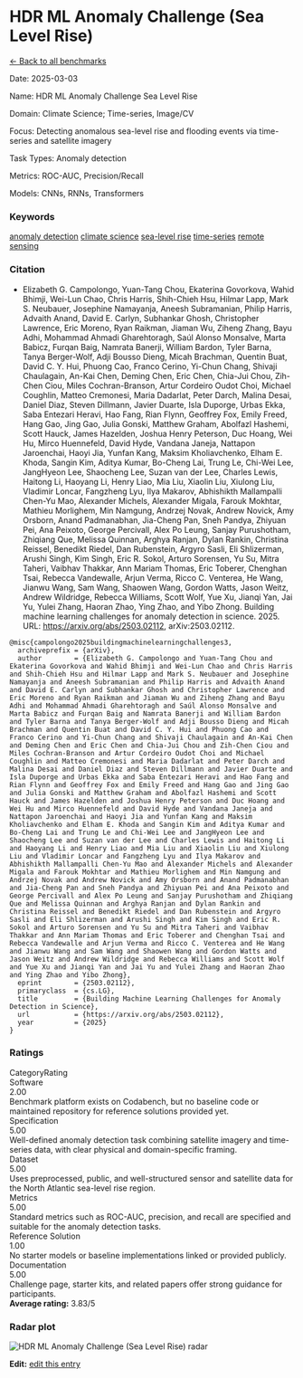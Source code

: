 # HDR ML Anomaly Challenge (Sea Level Rise)

<p><a class="md-button back-link" href="../">← Back to all benchmarks</a></p>
<div class="info-block meta-block">
  <p class="meta-row"><span class="meta-label">Date</span><span class="meta-sep">:</span> <span class="meta-value">2025-03-03</span></p>
  <p class="meta-row"><span class="meta-label">Name</span><span class="meta-sep">:</span> <span class="meta-value">HDR ML Anomaly Challenge  Sea Level Rise</span></p>
  <p class="meta-row"><span class="meta-label">Domain</span><span class="meta-sep">:</span> <span class="meta-value">Climate Science; Time-series, Image/CV</span></p>
  <p class="meta-row"><span class="meta-label">Focus</span><span class="meta-sep">:</span> <span class="meta-value">Detecting anomalous sea-level rise and flooding events via time-series and satellite imagery</span></p>
  <p class="meta-row"><span class="meta-label">Task Types</span><span class="meta-sep">:</span> <span class="meta-value">Anomaly detection</span></p>
  <p class="meta-row"><span class="meta-label">Metrics</span><span class="meta-sep">:</span> <span class="meta-value">ROC-AUC, Precision/Recall</span></p>
  <p class="meta-row"><span class="meta-label">Models</span><span class="meta-sep">:</span> <span class="meta-value">CNNs, RNNs, Transformers</span></p>
</div>
<h3>Keywords</h3>

<div class="chips"><a class="chip chip-link" href="../#kw=anomaly%20detection">anomaly detection</a> <a class="chip chip-link" href="../#kw=climate%20science">climate science</a> <a class="chip chip-link" href="../#kw=sea-level%20rise">sea-level rise</a> <a class="chip chip-link" href="../#kw=time-series">time-series</a> <a class="chip chip-link" href="../#kw=remote%20sensing">remote sensing</a> </div>
<h3>Citation</h3>

- Elizabeth G. Campolongo, Yuan-Tang Chou, Ekaterina Govorkova, Wahid Bhimji, Wei-Lun Chao, Chris Harris, Shih-Chieh Hsu, Hilmar Lapp, Mark S. Neubauer, Josephine Namayanja, Aneesh Subramanian, Philip Harris, Advaith Anand, David E. Carlyn, Subhankar Ghosh, Christopher Lawrence, Eric Moreno, Ryan Raikman, Jiaman Wu, Ziheng Zhang, Bayu Adhi, Mohammad Ahmadi Gharehtoragh, Saúl Alonso Monsalve, Marta Babicz, Furqan Baig, Namrata Banerji, William Bardon, Tyler Barna, Tanya Berger-Wolf, Adji Bousso Dieng, Micah Brachman, Quentin Buat, David C. Y. Hui, Phuong Cao, Franco Cerino, Yi-Chun Chang, Shivaji Chaulagain, An-Kai Chen, Deming Chen, Eric Chen, Chia-Jui Chou, Zih-Chen Ciou, Miles Cochran-Branson, Artur Cordeiro Oudot Choi, Michael Coughlin, Matteo Cremonesi, Maria Dadarlat, Peter Darch, Malina Desai, Daniel Diaz, Steven Dillmann, Javier Duarte, Isla Duporge, Urbas Ekka, Saba Entezari Heravi, Hao Fang, Rian Flynn, Geoffrey Fox, Emily Freed, Hang Gao, Jing Gao, Julia Gonski, Matthew Graham, Abolfazl Hashemi, Scott Hauck, James Hazelden, Joshua Henry Peterson, Duc Hoang, Wei Hu, Mirco Huennefeld, David Hyde, Vandana Janeja, Nattapon Jaroenchai, Haoyi Jia, Yunfan Kang, Maksim Kholiavchenko, Elham E. Khoda, Sangin Kim, Aditya Kumar, Bo-Cheng Lai, Trung Le, Chi-Wei Lee, JangHyeon Lee, Shaocheng Lee, Suzan van der Lee, Charles Lewis, Haitong Li, Haoyang Li, Henry Liao, Mia Liu, Xiaolin Liu, Xiulong Liu, Vladimir Loncar, Fangzheng Lyu, Ilya Makarov, Abhishikth Mallampalli Chen-Yu Mao, Alexander Michels, Alexander Migala, Farouk Mokhtar, Mathieu Morlighem, Min Namgung, Andrzej Novak, Andrew Novick, Amy Orsborn, Anand Padmanabhan, Jia-Cheng Pan, Sneh Pandya, Zhiyuan Pei, Ana Peixoto, George Percivall, Alex Po Leung, Sanjay Purushotham, Zhiqiang Que, Melissa Quinnan, Arghya Ranjan, Dylan Rankin, Christina Reissel, Benedikt Riedel, Dan Rubenstein, Argyro Sasli, Eli Shlizerman, Arushi Singh, Kim Singh, Eric R. Sokol, Arturo Sorensen, Yu Su, Mitra Taheri, Vaibhav Thakkar, Ann Mariam Thomas, Eric Toberer, Chenghan Tsai, Rebecca Vandewalle, Arjun Verma, Ricco C. Venterea, He Wang, Jianwu Wang, Sam Wang, Shaowen Wang, Gordon Watts, Jason Weitz, Andrew Wildridge, Rebecca Williams, Scott Wolf, Yue Xu, Jianqi Yan, Jai Yu, Yulei Zhang, Haoran Zhao, Ying Zhao, and Yibo Zhong. Building machine learning challenges for anomaly detection in science. 2025. URL: https://arxiv.org/abs/2503.02112, arXiv:2503.02112.

<pre><code class="language-bibtex">@misc{campolongo2025buildingmachinelearningchallenges3,
  archiveprefix = {arXiv},
  author        = {Elizabeth G. Campolongo and Yuan-Tang Chou and Ekaterina Govorkova and Wahid Bhimji and Wei-Lun Chao and Chris Harris and Shih-Chieh Hsu and Hilmar Lapp and Mark S. Neubauer and Josephine Namayanja and Aneesh Subramanian and Philip Harris and Advaith Anand and David E. Carlyn and Subhankar Ghosh and Christopher Lawrence and Eric Moreno and Ryan Raikman and Jiaman Wu and Ziheng Zhang and Bayu Adhi and Mohammad Ahmadi Gharehtoragh and Saúl Alonso Monsalve and Marta Babicz and Furqan Baig and Namrata Banerji and William Bardon and Tyler Barna and Tanya Berger-Wolf and Adji Bousso Dieng and Micah Brachman and Quentin Buat and David C. Y. Hui and Phuong Cao and Franco Cerino and Yi-Chun Chang and Shivaji Chaulagain and An-Kai Chen and Deming Chen and Eric Chen and Chia-Jui Chou and Zih-Chen Ciou and Miles Cochran-Branson and Artur Cordeiro Oudot Choi and Michael Coughlin and Matteo Cremonesi and Maria Dadarlat and Peter Darch and Malina Desai and Daniel Diaz and Steven Dillmann and Javier Duarte and Isla Duporge and Urbas Ekka and Saba Entezari Heravi and Hao Fang and Rian Flynn and Geoffrey Fox and Emily Freed and Hang Gao and Jing Gao and Julia Gonski and Matthew Graham and Abolfazl Hashemi and Scott Hauck and James Hazelden and Joshua Henry Peterson and Duc Hoang and Wei Hu and Mirco Huennefeld and David Hyde and Vandana Janeja and Nattapon Jaroenchai and Haoyi Jia and Yunfan Kang and Maksim Kholiavchenko and Elham E. Khoda and Sangin Kim and Aditya Kumar and Bo-Cheng Lai and Trung Le and Chi-Wei Lee and JangHyeon Lee and Shaocheng Lee and Suzan van der Lee and Charles Lewis and Haitong Li and Haoyang Li and Henry Liao and Mia Liu and Xiaolin Liu and Xiulong Liu and Vladimir Loncar and Fangzheng Lyu and Ilya Makarov and Abhishikth Mallampalli Chen-Yu Mao and Alexander Michels and Alexander Migala and Farouk Mokhtar and Mathieu Morlighem and Min Namgung and Andrzej Novak and Andrew Novick and Amy Orsborn and Anand Padmanabhan and Jia-Cheng Pan and Sneh Pandya and Zhiyuan Pei and Ana Peixoto and George Percivall and Alex Po Leung and Sanjay Purushotham and Zhiqiang Que and Melissa Quinnan and Arghya Ranjan and Dylan Rankin and Christina Reissel and Benedikt Riedel and Dan Rubenstein and Argyro Sasli and Eli Shlizerman and Arushi Singh and Kim Singh and Eric R. Sokol and Arturo Sorensen and Yu Su and Mitra Taheri and Vaibhav Thakkar and Ann Mariam Thomas and Eric Toberer and Chenghan Tsai and Rebecca Vandewalle and Arjun Verma and Ricco C. Venterea and He Wang and Jianwu Wang and Sam Wang and Shaowen Wang and Gordon Watts and Jason Weitz and Andrew Wildridge and Rebecca Williams and Scott Wolf and Yue Xu and Jianqi Yan and Jai Yu and Yulei Zhang and Haoran Zhao and Ying Zhao and Yibo Zhong},
  eprint        = {2503.02112},
  primaryclass  = {cs.LG},
  title         = {Building Machine Learning Challenges for Anomaly Detection in Science},
  url           = {https://arxiv.org/abs/2503.02112},
  year          = {2025}
}</code></pre>
<h3>Ratings</h3>
<div class="ratings-grid">
  <div class="ratings-head ratings-cell"><span>Category</span><span>Rating</span></div>
  <div class="rating-item">  <div class="rating-cat">Software</div>  <div class="rating-badge">2.00</div>  <div class="rating-bar"><span style="width:40%"></span></div>  <div class="rating-reason">Benchmark platform exists on Codabench, but no baseline code or maintained repository
for reference solutions provided yet.
</div></div><div class="rating-item">  <div class="rating-cat">Specification</div>  <div class="rating-badge">5.00</div>  <div class="rating-bar"><span style="width:100%"></span></div>  <div class="rating-reason">Well-defined anomaly detection task combining satellite imagery and time-series data,
with clear physical and domain-specific framing.
</div></div><div class="rating-item">  <div class="rating-cat">Dataset</div>  <div class="rating-badge">5.00</div>  <div class="rating-bar"><span style="width:100%"></span></div>  <div class="rating-reason">Uses preprocessed, public, and well-structured sensor and satellite data for the
North Atlantic sea-level rise region.
</div></div><div class="rating-item">  <div class="rating-cat">Metrics</div>  <div class="rating-badge">5.00</div>  <div class="rating-bar"><span style="width:100%"></span></div>  <div class="rating-reason">Standard metrics such as ROC-AUC, precision, and recall are specified and suitable
for the anomaly detection tasks.
</div></div><div class="rating-item">  <div class="rating-cat">Reference Solution</div>  <div class="rating-badge">1.00</div>  <div class="rating-bar"><span style="width:20%"></span></div>  <div class="rating-reason">No starter models or baseline implementations linked or provided publicly.
</div></div><div class="rating-item">  <div class="rating-cat">Documentation</div>  <div class="rating-badge">5.00</div>  <div class="rating-bar"><span style="width:100%"></span></div>  <div class="rating-reason">Challenge page, starter kits, and related papers offer strong guidance for participants.
</div></div>
</div>
<div class="avg-rating">  <strong>Average rating:</strong> <span class="badge badge--meh badge--sm">3.83/5</span></div><h3>Radar plot</h3>

<div class="radar-wrap"><img class="radar-img" alt="HDR ML Anomaly Challenge (Sea Level Rise) radar" src="../../../tex/images/hdr_ml_anomaly_challenge_sea_level_rise_radar.png" /></div>

<p><strong>Edit:</strong> <a href="https://github.com/mlcommons-science/benchmark/tree/main/source">edit this entry</a></p>

